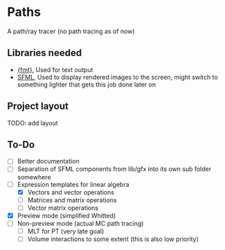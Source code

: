 # Paths

A path/ray tracer (no path tracing as of now)

## Libraries needed

- [{fmt}](https://github.com/fmtlib/fmt), Used for text output
- [SFML](https://github.com/SFML/sfml), Used to display rendered images to the screen, might switch to something lighter that gets this job done later on

## Project layout

TODO: add layout

## To-Do

- [ ] Better documentation
- [ ] Separation of SFML components from lib/gfx into its own sub folder somewhere
- [ ] Expression templates for linear algebra
    - [x] Vectors and vector operations
    - [ ] Matrices and matrix operations
    - [ ] Vector matrix operations
- [x] Preview mode (simplified Whitted)
- [ ] Non-preview mode (actual MC path tracing)
    - [ ] MLT for PT (very late goal)
    - [ ] Volume interactions to some extent (this is also low priority)
